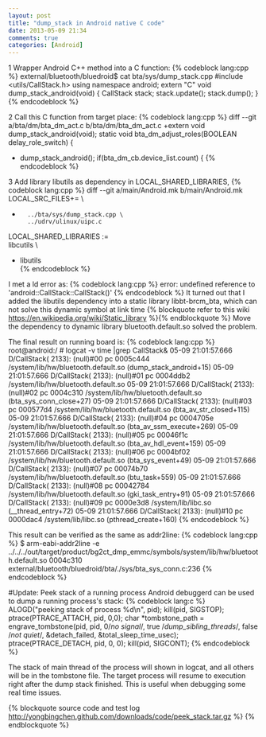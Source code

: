 ```yaml
---
layout: post
title: "dump_stack in Android native C code"
date: 2013-05-09 21:34
comments: true
categories: [Android]
---
```

1 Wrapper Android C++ method into a C function:
{% codeblock lang:cpp %}
external/bluetooth/bluedroid$ cat bta/sys/dump_stack.cpp
#include <utils/CallStack.h>
using namespace android;
extern "C" void dump_stack_android(void)
{
        CallStack stack;
        stack.update();
        stack.dump();
}
{% endcodeblock %}

2 Call this C function from target place:
{% codeblock lang:cpp %}
diff --git a/bta/dm/bta_dm_act.c b/bta/dm/bta_dm_act.c
+extern void dump_stack_android(void);
 static void bta_dm_adjust_roles(BOOLEAN delay_role_switch)
 {
+    dump_stack_android();
     if(bta_dm_cb.device_list.count)
     {
{% endcodeblock %}
	 
3 Add library libutils as dependency in LOCAL_SHARED_LIBRARIES, 
{% codeblock lang:cpp %}
diff --git a/main/Android.mk b/main/Android.mk
 LOCAL_SRC_FILES+= \
 +       ../bta/sys/dump_stack.cpp \
         ../udrv/ulinux/uipc.c

 LOCAL_SHARED_LIBRARIES := \
     libcutils \
+    libutils \
{% endcodeblock %}

I met a ld error as:
{% codeblock lang:cpp %}
error: undefined reference to 'android::CallStack::CallStack()'
{% endcodeblock %}
It turned out that I added the libutils dependency into a static library libbt-brcm_bta, which can not solve this dynamic symbol at link time 
{% blockquote refer to this wiki https://en.wikipedia.org/wiki/Static_library %}{% endblockquote %}
Move the dependency to dynamic library bluetooth.default.so solved the problem.

The final result on running board is:
{% codeblock lang:cpp %}
root@android:/ # logcat -v time |grep CallStack&
05-09 21:01:57.666 D/CallStack( 2133): (null)#00  pc 0005c444  /system/lib/hw/bluetooth.default.so (dump_stack_android+15)
05-09 21:01:57.666 D/CallStack( 2133): (null)#01  pc 0004ddb2  /system/lib/hw/bluetooth.default.so
05-09 21:01:57.666 D/CallStack( 2133): (null)#02  pc 0004c310  /system/lib/hw/bluetooth.default.so (bta_sys_conn_close+27)
05-09 21:01:57.666 D/CallStack( 2133): (null)#03  pc 000577d4  /system/lib/hw/bluetooth.default.so (bta_av_str_closed+115)
05-09 21:01:57.666 D/CallStack( 2133): (null)#04  pc 0004705e  /system/lib/hw/bluetooth.default.so (bta_av_ssm_execute+269)
05-09 21:01:57.666 D/CallStack( 2133): (null)#05  pc 00046f1c  /system/lib/hw/bluetooth.default.so (bta_av_hdl_event+159)
05-09 21:01:57.666 D/CallStack( 2133): (null)#06  pc 0004bf02  /system/lib/hw/bluetooth.default.so (bta_sys_event+49)
05-09 21:01:57.666 D/CallStack( 2133): (null)#07  pc 00074b70  /system/lib/hw/bluetooth.default.so (btu_task+559)
05-09 21:01:57.666 D/CallStack( 2133): (null)#08  pc 00042784  /system/lib/hw/bluetooth.default.so (gki_task_entry+91)
05-09 21:01:57.666 D/CallStack( 2133): (null)#09  pc 0000e3d8  /system/lib/libc.so (__thread_entry+72)
05-09 21:01:57.666 D/CallStack( 2133): (null)#10  pc 0000dac4  /system/lib/libc.so (pthread_create+160)
{% endcodeblock %}

This result can be verified as the same as addr2line:
{% codeblock lang:cpp %}
$ arm-eabi-addr2line -e ../../../out/target/product/bg2ct_dmp_emmc/symbols/system/lib/hw/bluetooth.default.so 0004c310
external/bluetooth/bluedroid/bta/./sys/bta_sys_conn.c:236
{% endcodeblock %}

#Update: Peek stack of a running process
Android debuggerd can be used to dump a running process's stack:
{% codeblock lang:c %}  
ALOGD("peeking stack of process %d\n", pid);
kill(pid, SIGSTOP);
ptrace(PTRACE_ATTACH, pid, 0,0);
char *tombstone_path = engrave_tombstone(pid, 
		pid, 
		0/*no signal*/,
		true /*dump_sibling_threads*/, 
		false /*not quiet*/, 
		&detach_failed,
		&total_sleep_time_usec);
ptrace(PTRACE_DETACH, pid, 0, 0);
kill(pid, SIGCONT);
{% endcodeblock %}

The stack of main thread of the process will shown in logcat, and all others will be in the tombstone file.
The target process will resume to execution right after the dump stack finished.
This is useful when debugging some real time issues.

{% blockquote source code and test log http://yongbingchen.github.com/downloads/code/peek_stack.tar.gz %} {% endblockquote %}
